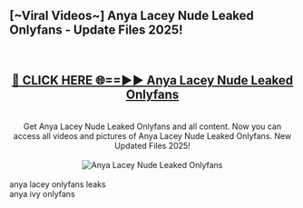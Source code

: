 <h2>[~Viral Videos~] Anya Lacey Nude Leaked Onlyfans - Update Files 2025!</h2>
<br>
<div align="center">
<h2><a href="https://betterlinks.top/A2PfLJ" rel="nofollow">🔴 CLICK HERE 🌐==►► Anya Lacey Nude Leaked Onlyfans</a></h2>
<br>
Get Anya Lacey Nude Leaked Onlyfans and all content. Now you can access all videos and pictures of Anya Lacey Nude Leaked Onlyfans. New Updated Files 2025!
<br>
<br>
<a href="https://betterlinks.top/A2PfLJ" rel="nofollow" data-target="animated-image.originalLink"><img src="https://i.ibb.co.com/WyWwxjT/player-gif2.gif" alt="Anya Lacey Nude Leaked Onlyfans" style="max-width: 100%; display: inline-block;" data-target="animated-image.originalImage"></a>
</div>
<br>
anya lacey onlyfans leaks<br>
anya ivy onlyfans